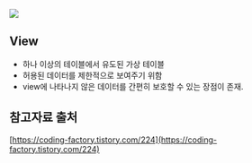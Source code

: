 ![](https://upload.wikimedia.org/wikipedia/commons/4/4e/Vieww.png)

## View
- 하나 이상의 테이블에서 유도된 가상 테이블
- 허용된 데이터를 제한적으로 보여주기 위함
- view에 나타나지 않은 데이터를 간편히 보호할 수 있는 장점이 존재.

## 참고자료 출처
[https://coding-factory.tistory.com/224](https://coding-factory.tistory.com/224)